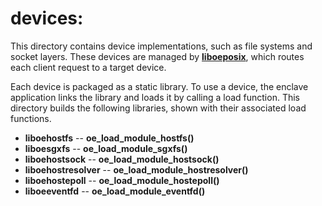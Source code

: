 devices:
========

This directory contains device implementations, such as file systems and
socket layers. These devices are managed by [**liboeposix**](..), which
routes each client request to a target device.

Each device is packaged as a static library. To use a device, the enclave
application links the library and loads it by calling a load function. This
directory builds the following libraries, shown with their associated load
functions.

- **liboehostfs** -- **oe_load_module_hostfs()**
- **liboesgxfs** -- **oe_load_module_sgxfs()**
- **liboehostsock** -- **oe_load_module_hostsock()**
- **liboehostresolver** -- **oe_load_module_hostresolver()**
- **liboehostepoll** -- **oe_load_module_hostepoll()**
- **liboeeventfd** -- **oe_load_module_eventfd()**
